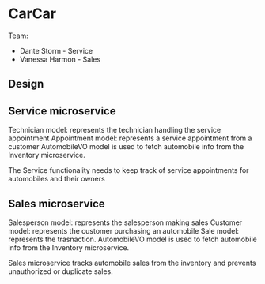 # CarCar

Team:

* Dante Storm - Service
* Vanessa Harmon - Sales

## Design

## Service microservice

Technician model: represents the technician handling the service appointment
Appointment model: represents a service appointment from a customer
AutomobileVO model is used to fetch automobile info from the Inventory microservice.

The Service functionality needs to keep track of service appointments for automobiles
and their owners

## Sales microservice

Salesperson model: represents the salesperson making sales
Customer model: represents the customer purchasing an automobile
Sale model: represents the trasnaction.
AutomobileVO model is used to fetch automobile info from the Inventory microservice.

Sales microservice tracks automobile sales from the inventory and
prevents unauthorized or duplicate sales.
